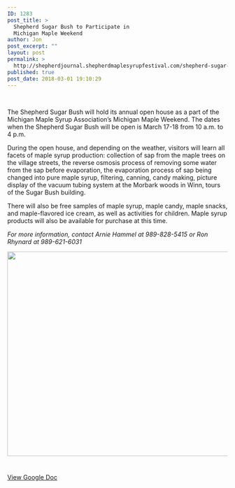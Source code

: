 ```yaml
---
ID: 1283
post_title: >
  Shepherd Sugar Bush to Participate in
  Michigan Maple Weekend
author: Jon
post_excerpt: ""
layout: post
permalink: >
  http://shepherdjournal.shepherdmaplesyrupfestival.com/shepherd-sugar-bush-to-participate-in-michigan-maple-weekend
published: true
post_date: 2018-03-01 19:10:29
---
```

&nbsp;

The Shepherd Sugar Bush will hold its annual open house as a part of the Michigan Maple Syrup Association’s Michigan Maple Weekend. The dates when the Shepherd Sugar Bush will be open is March 17-18 from 10 a.m. to 4 p.m.

During the open house, and depending on the weather, visitors will learn all facets of maple syrup production: collection of sap from the maple trees on the village streets, the reverse osmosis process of removing some water from the sap before evaporation, the evaporation process of sap being changed into pure maple syrup, filtering, canning, candy making, picture display of the vacuum tubing system at the Morbark woods in Winn, tours of the Sugar Bush building.

There will also be free samples of maple syrup, maple candy, maple snacks, and maple-flavored ice cream, as well as activities for children. Maple syrup products will also be available for purchase at this time.

<i>For more information, contact Arnie Hammel at 989-828-5415 or Ron Rhynard at 989-621-6031</i>

<img title="" src="http://shepherdjournal.shepherdmaplesyrupfestival.com/wp-content/uploads/2018/02/null-2.jpeg" alt="" width="624" height="468" />

#

<a href="https://docs.google.com/document/d/1-cbEmyq5XS1FMVWGc3nAL3_9RpWZcCLC4I4sVAUFZXI/edit?usp=sharing">View Google Doc</a>